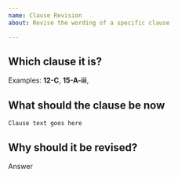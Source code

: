 ```yaml
---
name: Clause Revision
about: Revise the wording of a specific clause

---
```


## Which clause it is?

Examples: **12-C**, **15-A-iii**, 

## What should the clause be now

```
Clause text goes here
```

## Why should it be revised?

Answer
